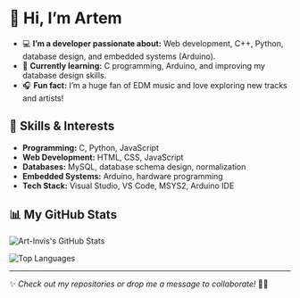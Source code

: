 
#                           👋 Hi, I’m Artem  

- 💻 **I’m a developer passionate about:** Web development, C++, Python, database design, and embedded systems (Arduino).  
- 📖 **Currently learning:** C programming, Arduino, and improving my database design skills.  
- 🎧 **Fun fact:** I’m a huge fan of EDM music and love exploring new tracks and artists!  

## 🚀 Skills & Interests  
- **Programming:** C, Python, JavaScript  
- **Web Development:** HTML, CSS, JavaScript  
- **Databases:** MySQL, database schema design, normalization  
- **Embedded Systems:** Arduino, hardware programming  
- **Tech Stack:** Visual Studio, VS Code, MSYS2, Arduino IDE  

## 📊 My GitHub Stats  

![Art-Invis's GitHub Stats](https://github-readme-stats.vercel.app/api?username=Art-Invis&show_icons=true&theme=blue-green)  

![Top Languages](https://github-readme-stats.vercel.app/api/top-langs/?username=Art-Invis&layout=donut-vertical&theme=blue-green)  

---

✨ *Check out my repositories or drop me a message to collaborate!* 🚀💬  
